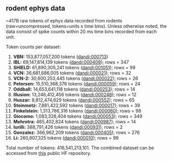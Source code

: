 ## rodent ephys data

~417B raw tokens of ephys data recorded from rodents (raw=uncompressed, tokens=units x time bins). Unless otherwise noted, the data consist of spike counts within 20 ms time bins recorded from each unit.

Token counts per dataset:

1. **VBN:** 153,877,057,200 tokens ([dandi:000713](https://dandiarchive.org/dandiset/000713))
2. **IBL:** 69,147,814,139 tokens ([dandi:000409](https://dandiarchive.org/dandiset/000409)); rows = 347
3. **SHIELD:** 61,890,305,241 tokens ([dandi:001051](https://dandiarchive.org/dandiset/001051)); rows = 99
4. **VCN:** 36,681,686,005 tokens ([dandi:000021](https://dandiarchive.org/dandiset/000021)); rows = 32
5. **VCN-2:** 30,600,253,445 tokens ([dandi:000022](https://dandiarchive.org/dandiset/000022)); rows = 26
6. **Petersen:** 15,510,368,376 tokens ([dandi:000059](https://dandiarchive.org/dandiset/000059)); rows = 24
7. **Oddball:** 14,653,641,118 tokens ([dandi:000253](https://dandiarchive.org/dandiset/000253)); rows = 14
8. **Illusion:** 13,246,412,456 tokens ([dandi:000248](https://dandiarchive.org/dandiset/000248)); rows = 12
9. **Huszar:** 8,812,474,629 tokens ([dandi:000552](https://dandiarchive.org/dandiset/000552)); rows = 65
10. **Steinmetz:** 7,881,422,592 tokens ([dandi:000017](https://dandiarchive.org/dandiset/000017)); rows = 39
11. **Finkelstein:** 1,313,786,316 tokens ([dandi:000060](https://dandiarchive.org/dandiset/000060)); rows = 98
12. **Giocomo:** 1,083,328,404 tokens ([dandi:000053](https://dandiarchive.org/dandiset/000053)); rows = 349
13. **Mehrotra:** 465,402,824 tokens ([dandi:000987](https://dandiarchive.org/dandiset/000987)); rows = 14
14. **Iurilli:** 388,791,426 tokens ([dandi:000931](https://dandiarchive.org/dandiset/000931)); rows = 2
15. **Gonzalez:** 366,962,209 tokens ([dandi:000405](https://dandiarchive.org/dandiset/000405)); rows = 276
16. **Li:** 260,807,325 tokens ([dandi:000010](https://dandiarchive.org/dandiset/000010)); rows = 99

Total number of tokens: 416,541,213,101. The combined dataset can be accessed from [this](https://huggingface.co/datasets/eminorhan/neural-bench-rodent) public HF repository.
